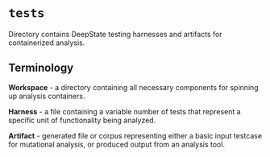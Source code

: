 # `tests`

Directory contains DeepState testing harnesses and artifacts for containerized analysis.

## Terminology

__Workspace__ - a directory containing all necessary components for spinning up analysis containers.

__Harness__ - a file containing a variable number of tests that represent a specific unit of functionality being analyzed.

__Artifact__ - generated file or corpus representing either a basic input testcase for mutational analysis, or produced output from an analysis tool.
